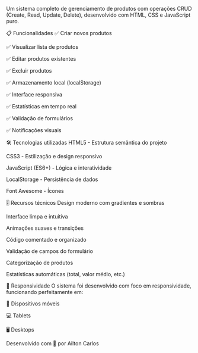 Um sistema completo de gerenciamento de produtos com operações CRUD (Create, Read, Update, Delete), desenvolvido com HTML, CSS e JavaScript puro.

📋 Funcionalidades
✅ Criar novos produtos

✅ Visualizar lista de produtos

✅ Editar produtos existentes

✅ Excluir produtos

✅ Armazenamento local (localStorage)

✅ Interface responsiva

✅ Estatísticas em tempo real

✅ Validação de formulários

✅ Notificações visuais


🛠️ Tecnologias utilizadas
HTML5 - Estrutura semântica do projeto

CSS3 - Estilização e design responsivo

JavaScript (ES6+) - Lógica e interatividade

LocalStorage - Persistência de dados

Font Awesome - Ícones


🎚 Recursos técnicos
Design moderno com gradientes e sombras

Interface limpa e intuitiva

Animações suaves e transições

Código comentado e organizado

Validação de campos do formulário

Categorização de produtos

Estatísticas automáticas (total, valor médio, etc.)

📱 Responsividade
O sistema foi desenvolvido com foco em responsividade, funcionando perfeitamente em:

📱 Dispositivos móveis

💻 Tablets

🖥️ Desktops


Desenvolvido com 💙 por Ailton Carlos

